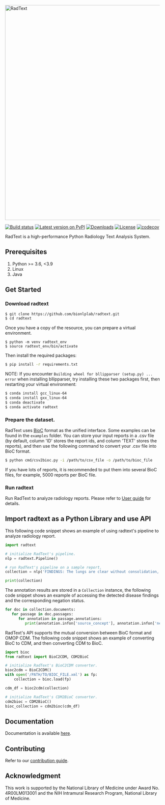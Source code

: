 <!-- ![RadText](https://github.com/yfpeng/radtext/blob/master/radtext.png?raw=true) -->

<img src="https://github.com/yfpeng/radtext/blob/master/radtext.png?raw=true" alt="RadText" width="700"/>

[![Build
status](https://github.com/bionlplab/radtext/actions/workflows/pytest.yml/badge.svg)](https://github.com/bionlplab/radtext/)
[![Latest version on
PyPI](https://img.shields.io/pypi/v/radtext.svg)](https://pypi.python.org/pypi/radtext)
[![Downloads](https://img.shields.io/pypi/dm/radtext.svg)](https://pypi.python.org/pypi/radtext)
[![License](https://img.shields.io/pypi/l/radtext.svg)](https://opensource.org/licenses/MIT)
[![codecov](https://codecov.io/gh/bionlplab/radtext/branch/after_paper/graph/badge.svg?token=m4mJ9fD88s)](https://codecov.io/gh/bionlplab/radtext)

RadText is a high-performance Python Radiology Text Analysis System.

## Prerequisites

1. Python >= 3.6, <3.9
2. Linux
3. Java

## Get Started

### Download radtext

```bash
$ git clone https://github.com/bionlplab/radtext.git
$ cd radtext
```

Once you have a copy of the resource, you can prepare a virtual environment.

```shell
$ python -m venv radtext_env
$ source radtext_env/bin/activate
```

Then install the required packages:

```bash
$ pip install -r requirements.txt
```

NOTE: If you encounter `Building wheel for bllipparser (setup.py) ... error` when installing bllipparser, 
try installing these two packages first, then restarting your virtual environment:
   
```bash
$ conda install gcc_linux-64
$ conda install gxx_linux-64
$ conda deactivate
$ conda activate radtext
```

### Prepare the dataset. 

RadText uses [BioC](http://bioc.sourceforge.net/) format as the unified interface. Some examples can be found in the `examples` folder. You can store your input reports in a .csv file (by default, column 'ID' stores the report ids, and column 'TEXT' stores the reports), and then use the following command to convert your .csv file into BioC format. 

```bash
$ python cmd/csv2bioc.py -i /path/to/csv_file -o /path/to/bioc_file
```

If you have lots of reports, it is recommended to put them into several BioC files, for example, 5000 reports per BioC file. 

### Run radtext

Run RadText to analyze radiology reports. Please refer to [User guide](https://radtext.readthedocs.io/en/latest/user_guide.html) for details.

## Import radtext as a Python Library and use API

This following code snippet shows an example of using radtext's pipeline to analyze radiology report.

```python
import radtext

# initialize RadText's pipeline.
nlp = radtext.Pipeline()

# run RadText's pipeline on a sample report.
collection = nlp('FINDINGS: The lungs are clear without consolidation, effusion or edema...')

print(collection)
```

The annotation results are stored in a `Collection` instance, the following code snippet shows an example of accessing the detected disease findings and the corresponding negation status.

```python
for doc in collection.documents:
   for passage in doc.passages:
      for annotation in passage.annotations:
         print(annotation.infon['source_concept'], annotation.infon['negation'])
```

RadText's API supports the mutual conversion between BioC format and OMOP CDM. The following code snippet shows an example of converting BioC to CDM, and then converting CDM to BioC.

```python
import bioc
from radtext import BioC2CDM, CDM2BioC

# initialize RadText's BioC2CDM converter.
bioc2cdm = BioC2CDM()
with open('/PATH/TO/BIOC_FILE.xml') as fp:
    collection = bioc.load(fp)

cdm_df = bioc2cdm(collection)

# initialize RadText's CDM2BioC converter.
cdm2bioc = CDM2BioC()
bioc_collection = cdm2bioc(cdm_df)
```

## Documentation

Documentation is available [here](https://radtext.readthedocs.io/en/latest/index.html).

## Contributing

Refer to our [contribution guide](https://radtext.readthedocs.io/en/latest/contributing.html).

## Acknowledgment

This work is supported by the National Library of Medicine under Award No. 4R00LM013001 and the NIH Intramural Research Program, National Library of Medicine. 
